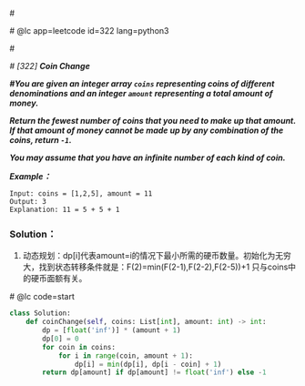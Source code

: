 \#

\# @lc app=leetcode id=322 lang=python3

\#

*\# [322] **Coin Change***

***\#You are given an integer array `coins` representing coins of different denominations and an integer `amount` representing a total amount of money.***

***Return the fewest number of coins that you need to make up that amount. If that amount of money cannot be made up by any combination of the coins, return `-1`.***

***You may assume that you have an infinite number of each kind of coin.***

***Example：***

```
Input: coins = [1,2,5], amount = 11
Output: 3
Explanation: 11 = 5 + 5 + 1
```

### Solution：

1. 动态规划：dp[i]代表amount=i的情况下最小所需的硬币数量。初始化为无穷大，找到状态转移条件就是：F(2)=min(F(2-1),F(2-2),F(2-5))+1 只与coins中的硬币面额有关。

\# @lc code=start

```python
class Solution:
    def coinChange(self, coins: List[int], amount: int) -> int:
        dp = [float('inf')] * (amount + 1)
        dp[0] = 0
        for coin in coins:
            for i in range(coin, amount + 1):
                dp[i] = min(dp[i], dp[i - coin] + 1)
        return dp[amount] if dp[amount] != float('inf') else -1
```

